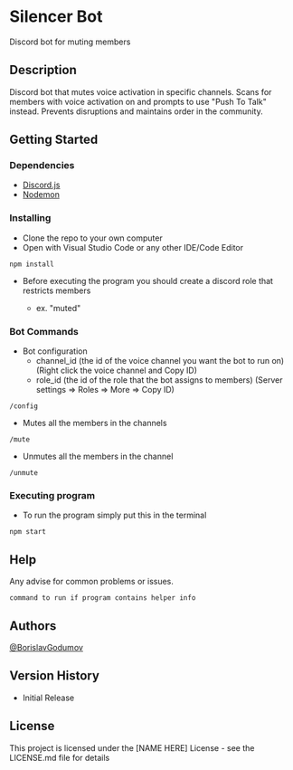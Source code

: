 # Silencer Bot

Discord bot for muting members

## Description

Discord bot that mutes voice activation in specific channels. Scans for members with voice activation on and prompts to use "Push To Talk" instead. Prevents disruptions and maintains order in the community.

## Getting Started

### Dependencies

- [Discord.js](https://discord.js.org/#)
- [Nodemon](https://nodemon.io)

### Installing

- Clone the repo to your own computer
- Open with Visual Studio Code or any other IDE/Code Editor

```
npm install
```

- Before executing the program you should create a discord role that restricts members

  - ex. "muted"

### Bot Commands

- Bot configuration
  - channel_id (the id of the voice channel you want the bot to run on)
    (Right click the voice channel and Copy ID)
  - role_id (the id of the role that the bot assigns to members)
    (Server settings => Roles => More => Copy ID)

```
/config
```

- Mutes all the members in the channels

```
/mute
```

- Unmutes all the members in the channel

```
/unmute
```

### Executing program

- To run the program simply put this in the terminal

```
npm start
```

## Help

Any advise for common problems or issues.

```
command to run if program contains helper info
```

## Authors

[@BorislavGodumov](https://www.linkedin.com/in/borislav-godumov-7245b61a2/)

## Version History

- Initial Release

## License

This project is licensed under the [NAME HERE] License - see the LICENSE.md file for details
